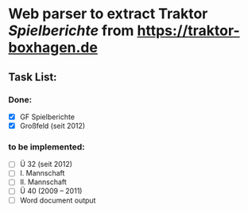 # Web parser to extract Traktor *Spielberichte* from https://traktor-boxhagen.de

## **Task List:**

### Done:

- [x] GF Spielberichte
- [x] Großfeld (seit 2012)
### to be implemented:
- [ ] Ü 32 (seit 2012)
- [ ] I. Mannschaft
- [ ] II. Mannschaft
- [ ] Ü 40 (2009 – 2011)
- [ ] Word document output
